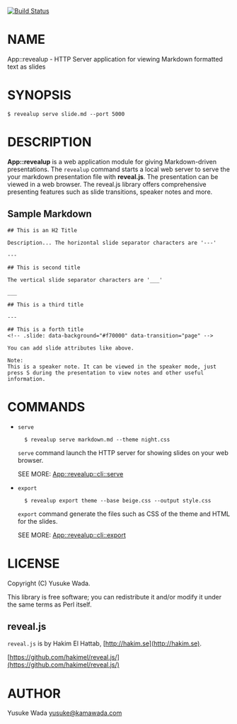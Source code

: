 [![Build Status](https://travis-ci.org/yusukebe/App-revealup.svg?branch=master)](https://travis-ci.org/yusukebe/App-revealup)
# NAME

App::revealup - HTTP Server application for viewing Markdown formatted text as slides

# SYNOPSIS

    $ revealup serve slide.md --port 5000

# DESCRIPTION

**App::revealup** is a web application module for giving Markdown-driven presentations. The `revealup` command starts a local web server to serve the your markdown presentation file with **reveal.js**. The presentation can be viewed in a web browser. The reveal.js library offers comprehensive presenting features such as slide transitions, speaker notes and more.

## Sample Markdown

    ## This is an H2 Title
    
    Description... The horizontal slide separator characters are '---'
    
    ---
    
    ## This is second title
    
    The vertical slide separator characters are '___'
    
    ___
    
    ## This is a third title

    ---

    ## This is a forth title
    <!-- .slide: data-background="#f70000" data-transition="page" -->
    
    You can add slide attributes like above.

    Note:
    This is a speaker note. It can be viewed in the speaker mode, just press S during the presentation to view notes and other useful information.

# COMMANDS

- `serve`

        $ revealup serve markdown.md --theme night.css

    `serve` command launch the HTTP server for showing slides on your web browser.

    SEE MORE: [App::revealup::cli::serve](https://metacpan.org/pod/App%3A%3Arevealup%3A%3Acli%3A%3Aserve)

- `export`

        $ revealup export theme --base beige.css --output style.css

    `export` command generate the files such as CSS of the theme and HTML for the slides.

    SEE MORE: [App::revealup::cli::export](https://metacpan.org/pod/App%3A%3Arevealup%3A%3Acli%3A%3Aexport)

# LICENSE

Copyright (C) Yusuke Wada.

This library is free software; you can redistribute it and/or modify
it under the same terms as Perl itself.

## reveal.js

`reveal.js` is by Hakim El Hattab, [http://hakim.se](http://hakim.se).

[https://github.com/hakimel/reveal.js/](https://github.com/hakimel/reveal.js/)

# AUTHOR

Yusuke Wada <yusuke@kamawada.com>
